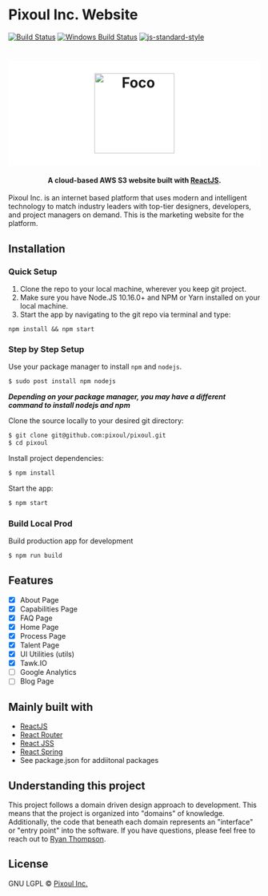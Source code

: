 # Pixoul Inc. Website
[![Build Status](https://travis-ci.org/akashnimare/foco.svg?branch=master)](https://travis-ci.org/akashnimare/foco)
[![Windows Build Status](https://ci.appveyor.com/api/projects/status/github/akashnimare/foco?branch=master&svg=true)](https://ci.appveyor.com/project/akashnimare/foco/branch/master)
[![js-standard-style](https://img.shields.io/badge/code%20style-standard-brightgreen.svg?style=flat)](https://github.com/feross/standard)

<h1 align="center" style="background-color: white; padding: 25px;">
  <img src="https://pixoulinc.com/static/media/logo.45c36b05.svg" alt="Foco" width="160">
</h1>

<h4 align="center">A cloud-based AWS S3 website built with
  <a href="https://reactjs.org/" target="_blank">ReactJS</a>.
</h4>

Pixoul Inc. is an internet based platform that uses modern and intelligent technology to match industry leaders with top-tier designers, developers, and project managers on demand. This is the marketing website for the platform.

## Installation
[FR]: https://github.com/akashnimare/foco/releases

### Quick Setup

1. Clone the repo to your local machine, wherever you keep git project.
2. Make sure you have Node.JS 10.16.0+ and NPM or Yarn installed on your local machine.
3. Start the app by navigating to the git repo via terminal and type:

`npm install && npm start`


### Step by Step Setup
Use your package manager to install `npm` and `nodejs`.

```sh
$ sudo post install npm nodejs
```
***Depending on your package manager, you may have a different command to install nodejs and npm***

Clone the source locally to your desired git directory:

```sh
$ git clone git@github.com:pixoul/pixoul.git
$ cd pixoul
```

Install project dependencies:

```sh
$ npm install
```
Start the app:

```sh
$ npm start
```

### Build Local Prod

Build production app for development
```sh
$ npm run build
```

## Features

- [x] About Page
- [x] Capabilities Page
- [x] FAQ Page
- [x] Home Page
- [x] Process Page
- [x] Talent Page
- [x] UI Utilities (utils)
- [x] Tawk.IO
- [ ] Google Analytics
- [ ] Blog Page

## Mainly built with
- [ReactJS](https://reactjs.org)
- [React Router](https://reacttraining.com/react-router/)
- [React JSS](https://cssinjs.org/react-jss/)
- [React Spring](https://www.react-spring.io/)
- See package.json for addiitonal packages

## Understanding this project
This project follows a domain driven design approach to development. This means that the project is organized into "domains" of knowledge. Additionally, the code that beneath each domain represents an "interface" or "entry point" into the software. If you have questions, please feel free to reach out to [Ryan Thompson](https://github.com/ryanencoded).

## License

GNU LGPL  © [Pixoul Inc.](https://pixoulinc.com/)
